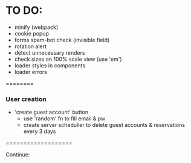 # TO DO:
- minify (webpack)
- cookie popup
- forms spam-bot check (invisible field)
- rotation alert
- detect unnecessary renders
- check sizes on 100% scale view (use 'em')
- loader styles in components
- loader errors

========

### User creation
- 'create guest account' button
	- use 'random' fn to fill email & pw
	- create server scheduller to delete guest accounts & reservations every 3 days

===================

Continue:
